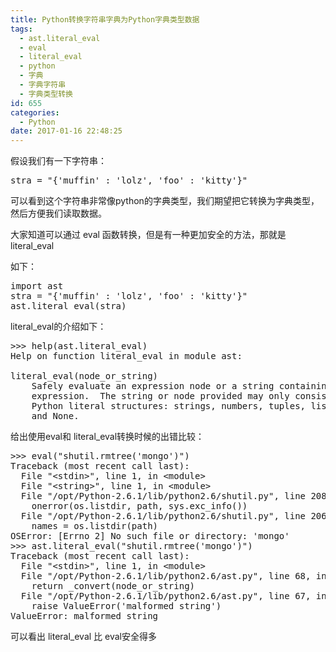 ```yaml
---
title: Python转换字符串字典为Python字典类型数据
tags:
  - ast.literal_eval
  - eval
  - literal_eval
  - python
  - 字典
  - 字典字符串
  - 字典类型转换
id: 655
categories:
  - Python
date: 2017-01-16 22:48:25
---
```


假设我们有一下字符串：
<pre class="lang:python decode:true ">stra = "{'muffin' : 'lolz', 'foo' : 'kitty'}"</pre>
可以看到这个字符串非常像python的字典类型，我们期望把它转换为字典类型，然后方便我们读取数据。

大家知道可以通过 eval 函数转换，但是有一种更加安全的方法，那就是literal_eval

如下：
<pre class="lang:python decode:true ">import ast
stra = "{'muffin' : 'lolz', 'foo' : 'kitty'}"
ast.literal_eval(stra)
</pre>
literal_eval的介绍如下：
<pre class="lang:python decode:true ">&gt;&gt;&gt; help(ast.literal_eval)
Help on function literal_eval in module ast:

literal_eval(node_or_string)
    Safely evaluate an expression node or a string containing a Python
    expression.  The string or node provided may only consist of the following
    Python literal structures: strings, numbers, tuples, lists, dicts, booleans,
    and None.</pre>
给出使用eval和 literal_eval转换时候的出错比较：
<pre class="lang:sh decode:true ">&gt;&gt;&gt; eval("shutil.rmtree('mongo')")
Traceback (most recent call last):
  File "&lt;stdin&gt;", line 1, in &lt;module&gt;
  File "&lt;string&gt;", line 1, in &lt;module&gt;
  File "/opt/Python-2.6.1/lib/python2.6/shutil.py", line 208, in rmtree
    onerror(os.listdir, path, sys.exc_info())
  File "/opt/Python-2.6.1/lib/python2.6/shutil.py", line 206, in rmtree
    names = os.listdir(path)
OSError: [Errno 2] No such file or directory: 'mongo'
&gt;&gt;&gt; ast.literal_eval("shutil.rmtree('mongo')")
Traceback (most recent call last):
  File "&lt;stdin&gt;", line 1, in &lt;module&gt;
  File "/opt/Python-2.6.1/lib/python2.6/ast.py", line 68, in literal_eval
    return _convert(node_or_string)
  File "/opt/Python-2.6.1/lib/python2.6/ast.py", line 67, in _convert
    raise ValueError('malformed string')
ValueError: malformed string</pre>
可以看出 literal_eval 比 eval安全得多
